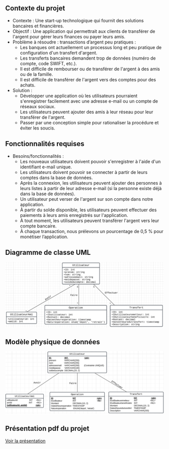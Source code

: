 ## Contexte du projet

- Contexte : Une start-up technologique qui fournit des solutions bancaires et financières.
- Objectif : Une application qui permettrait aux clients de transférer de l'argent pour gérer leurs finances ou payer leurs amis.
- Problème à résoudre : transactions d’argent peu pratiques :
  - Les banques ont actuellement un processus long et peu pratique de configuration d'un transfert d'argent.
  - Les transferts bancaires demandent trop de données (numéro de compte, code SWIFT, etc.).
  - Il est difficile de rembourser ou de transférer de l'argent à des amis ou de la famille.
  - Il est difficile de transférer de l'argent vers des comptes pour des achats.
- Solution :
  - Développer une application où les utilisateurs pourraient s'enregistrer facilement avec une adresse e-mail ou un compte de réseaux sociaux.
  - Les utilisateurs peuvent ajouter des amis à leur réseau pour leur transférer de l'argent.
  - Passer par une conception simple pour rationaliser la procédure et éviter les soucis.

## Fonctionnalités requises

- Besoins/fonctionnalités :
  - Les nouveaux utilisateurs doivent pouvoir s'enregistrer à l'aide d'un identifiant e-mail unique.
  - Les utilisateurs doivent pouvoir se connecter à partir de leurs comptes dans la base de données.
  - Après la connexion, les utilisateurs peuvent ajouter des personnes à leurs listes à partir de leur adresse e-mail (si la personne existe déjà dans la base de données).
  - Un utilisateur peut verser de l'argent sur son compte dans notre application.
  - À partir du solde disponible, les utilisateurs peuvent effectuer des paiements à leurs amis enregistrés sur l'application.
  - À tout moment, les utilisateurs peuvent transférer l'argent vers leur compte bancaire.
  - À chaque transaction, nous prélevons un pourcentage de 0,5 % pour monétiser l’application.

## Diagramme de classe UML

![Diagramme de classe UML](Readme/uml.png)

##  Modèle physique de données

![Modèle physique de données](Readme/physique.png)

##  Présentation pdf du projet
[Voir la présentation](Readme/presentation-projet6.pdf)
